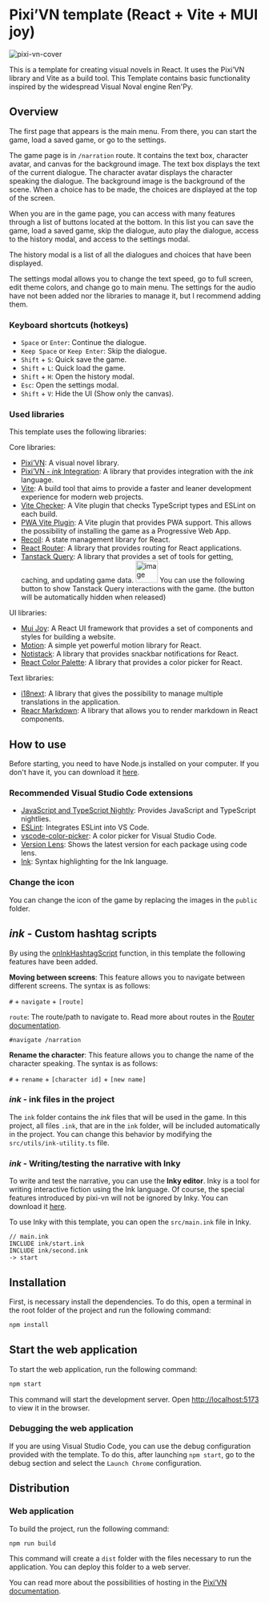 # Pixi’VN template (React + Vite + MUI joy)

![pixi-vn-cover](https://github.com/user-attachments/assets/c67ea9f4-c91c-46ea-bfbe-6bc0d18b5de7)

This is a template for creating visual novels in React. It uses the Pixi’VN library and Vite as a build tool.
This Template contains basic functionality inspired by the widespread Visual Noval engine Ren'Py.

## Overview

The first page that appears is the main menu. From there, you can start the game, load a saved game, or go to the settings.

The game page is in `/narration` route. It contains the text box, character avatar, and canvas for the background image. The text box displays the text of the current dialogue. The character avatar displays the character speaking the dialogue. The background image is the background of the scene.
When a choice has to be made, the choices are displayed at the top of the screen.

When you are in the game page, you can access with many features through a list of buttons located at the bottom. In this list you can save the game, load a saved game, skip the dialogue, auto play the dialogue, access to the history modal, and access to the settings modal.

The history modal is a list of all the dialogues and choices that have been displayed.

The settings modal allows you to change the text speed, go to full screen, edit theme colors, and change go to main menu. The settings for the audio have not been added nor the libraries to manage it, but I recommend adding them.

### Keyboard shortcuts (hotkeys)

* `Space` or `Enter`: Continue the dialogue.
* `Keep Space` or `Keep Enter`: Skip the dialogue.
* `Shift` + `S`: Quick save the game.
* `Shift` + `L`: Quick load the game.
* `Shift` + `H`: Open the history modal.
* `Esc`: Open the settings modal.
* `Shift` + `V`: Hide the UI (Show only the canvas).

### Used libraries

This template uses the following libraries:

Core libraries:

* [Pixi’VN](https://www.npmjs.com/package/@drincs/pixi-vn): A visual novel library.
* [Pixi’VN - *ink* Integration](https://www.npmjs.com/package/@drincs/pixi-vn-ink): A library that provides integration with the *ink* language.
* [Vite](https://vitejs.dev/): A build tool that aims to provide a faster and leaner development experience for modern web projects.
* [Vite Checker](https://www.npmjs.com/package/vite-plugin-checker): A Vite plugin that checks TypeScript types and ESLint on each build.
* [PWA Vite Plugin](https://vite-pwa-org.netlify.app): A Vite plugin that provides PWA support. This allows the possibility of installing the game as a Progressive Web App.
* [Recoil](https://recoiljs.org/): A state management library for React.
* [React Router](https://reactrouter.com/): A library that provides routing for React applications.
* [Tanstack Query](https://tanstack.com/tanstack-query/): A library that provides a set of tools for getting, caching, and updating game data.
  <img width="44" alt="image" src="https://github.com/user-attachments/assets/bf70dddc-68c0-48f4-9c41-74c22f54e3d1">
  You can use the following button to show Tanstack Query interactions with the game. (the button will be automatically hidden when released)

UI libraries:

* [Mui Joy](https://mui.com/joy-ui/getting-started/): A React UI framework that provides a set of components and styles for building a website.
* [Motion](https://motion.dev/): A simple yet powerful motion library for React.
* [Notistack](https://iamhosseindhv.com/notistack): A library that provides snackbar notifications for React.
* [React Color Palette](https://www.npmjs.com/package/react-color-palette): A library that provides a color picker for React.

Text libraries:

* [i18next](https://www.i18next.com/): A library that gives the possibility to manage multiple translations in the application.
* [Reacr Markdown](https://www.npmjs.com/package/react-markdown): A library that allows you to render markdown in React components.

## How to use

Before starting, you need to have Node.js installed on your computer. If you don't have it, you can download it [here](https://nodejs.org/).

### Recommended Visual Studio Code extensions

* [JavaScript and TypeScript Nightly](https://marketplace.visualstudio.com/items?itemName=ms-vscode.vscode-typescript-next): Provides JavaScript and TypeScript nightlies.
* [ESLint](https://marketplace.visualstudio.com/items?itemName=dbaeumer.vscode-eslint): Integrates ESLint into VS Code.
* [vscode-color-picker](https://marketplace.visualstudio.com/items?itemName=antiantisepticeye.vscode-color-picker): A color picker for Visual Studio Code.
* [Version Lens](https://marketplace.visualstudio.com/items?itemName=pflannery.vscode-versionlens): Shows the latest version for each package using code lens.
* [Ink](https://marketplace.visualstudio.com/items?itemName=bruno-dias.ink): Syntax highlighting for the Ink language.

### Change the icon

You can change the icon of the game by replacing the images in the `public` folder.

## *ink* - Custom hashtag scripts

By using the [onInkHashtagScript](https://pixi-vn.web.app/ink/ink-hashtag.html) function, in this template the following features have been added.

**Moving between screens**: This feature allows you to navigate between different screens. The syntax is as follows:

`#` + `navigate` + `[route]`

`route`: The route/path to navigate to. Read more about routes in the [Router documentation](https://pixi-vn.web.app/start/interface-navigate.html).

```ink
#navigate /narration
```

**Rename the character**: This feature allows you to change the name of the character speaking. The syntax is as follows:

`#` + `rename` + `[character id]` + `[new name]`

### *ink* - ink files in the project

The `ink` folder contains the *ink* files that will be used in the game. In this project, all files `.ink`, that are in the `ink` folder, will be included automatically in the project. You can change this behavior by modifying the `src/utils/ink-utility.ts` file.

### *ink* - Writing/testing the narrative with Inky

To write and test the narrative, you can use the **Inky editor**. Inky is a tool for writing interactive fiction using the Ink language. Of course, the special features introduced by pixi-vn will not be ignored by Inky. You can download it [here](https://www.inklestudios.com/ink/).

To use Inky with this template, you can open the `src/main.ink` file in Inky.

```ink
// main.ink
INCLUDE ink/start.ink
INCLUDE ink/second.ink
-> start
```

## Installation

First, is necessary install the dependencies. To do this, open a terminal in the root folder of the project and run the following command:

```bash
npm install
```

## Start the web application

To start the web application, run the following command:

```bash
npm start
```

This command will start the development server. Open [http://localhost:5173](http://localhost:5173) to view it in the browser.

### Debugging the web application

If you are using Visual Studio Code, you can use the debug configuration provided with the template. To do this, after launching `npm start`, go to the debug section and select the `Launch Chrome` configuration.

## Distribution

### Web application

To build the project, run the following command:

```bash
npm run build
```

This command will create a `dist` folder with the files necessary to run the application. You can deploy this folder to a web server.

You can read more about the possibilities of hosting in the [Pixi’VN documentation](https://pixi-vn.web.app/advanced/distribution.html#hosting).
